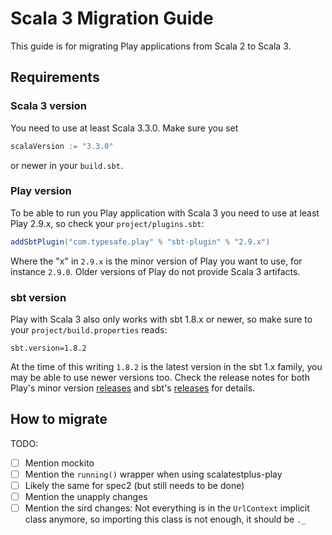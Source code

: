 <!--- Copyright (C) from 2022 The Play Framework Contributors <https://github.com/playframework>, 2011-2021 Lightbend Inc. <https://www.lightbend.com> -->

# Scala 3 Migration Guide

This guide is for migrating Play applications from Scala 2 to Scala 3.

## Requirements

### Scala 3 version

You need to use at least Scala 3.3.0. Make sure you set

```scala
scalaVersion := "3.3.0"
```

or newer in your `build.sbt`.

### Play version

To be able to run you Play application with Scala 3 you need to use at least Play 2.9.x, so check your `project/plugins.sbt`:

```scala
addSbtPlugin("com.typesafe.play" % "sbt-plugin" % "2.9.x")
```

Where the "x" in `2.9.x` is the minor version of Play you want to use, for instance `2.9.0`.
Older versions of Play do not provide Scala 3 artifacts.

### sbt version

Play with Scala 3 also only works with sbt 1.8.x or newer, so make sure to your `project/build.properties` reads:

```properties
sbt.version=1.8.2
```

At the time of this writing `1.8.2` is the latest version in the sbt 1.x family, you may be able to use newer versions too. Check the release notes for both Play's minor version [releases](https://github.com/playframework/playframework/releases) and sbt's [releases](https://github.com/sbt/sbt/releases) for details.

## How to migrate

TODO:
- [ ] Mention mockito
- [ ] Mention the `running()` wrapper when using scalatestplus-play
- [ ] Likely the same for spec2 (but still needs to be done)
- [ ] Mention the unapply changes
- [ ] Mention the sird changes: Not everything is in the `UrlContext` implicit class anymore, so importing this class is not enough, it should be `._`
